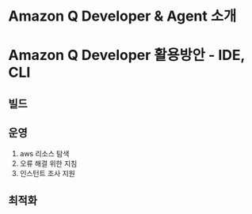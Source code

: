 
# Amazon Q Developer & Agent 소개








# Amazon Q Developer 활용방안 - IDE, CLI
## 빌드


## 운영
1. aws 리소스 탐색
2. 오류 해결 위한 지침
3. 인스턴트 조사 지원


## 최적화




